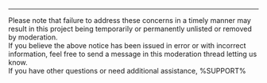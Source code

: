---

Please note that failure to address these concerns in a timely manner may result in this project being temporarily or permanently unlisted or removed by moderation.</br>
If you believe the above notice has been issued in error or with incorrect information, feel free to send a message in this moderation thread letting us know.</br>
If you have other questions or need additional assistance, %SUPPORT%
